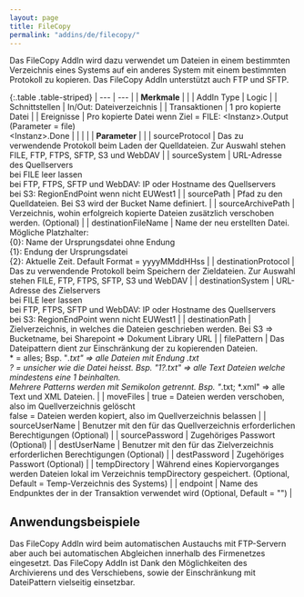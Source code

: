 ```yaml
---
layout: page
title: FileCopy
permalink: "addins/de/filecopy/"
---
```


Das FileCopy AddIn wird dazu verwendet um Dateien in einem bestimmten Verzeichnis eines Systems auf ein anderes System mit einem bestimmten Protokoll zu kopieren.
Das FileCopy AddIn unterstützt auch FTP und SFTP.

{:.table .table-striped}
| --- | --- |
| __Merkmale__ | |
| AddIn Type | Logic |
| Schnittstellen | In/Out: Dateiverzeichnis |
| Transaktionen | 1 pro kopierte Datei |
| Ereignisse | Pro kopierte Datei wenn Ziel = FILE: &lt;Instanz&gt;.Output (Parameter = file)<br />&lt;Instanz&gt;.Done |
| | |
| __Parameter__ | |
| sourceProtocol | Das zu verwendende Protokoll beim Laden der Quelldateien. Zur Auswahl stehen FILE, FTP, FTPS, SFTP, S3 und WebDAV |
| sourceSystem | URL-Adresse des Quellservers <br />bei FILE leer lassen<br/>bei FTP, FTPS, SFTP und WebDAV: IP oder Hostname des Quellservers <br />bei S3: RegionEndPoint wenn nicht EUWest1 |
| sourcePath | Pfad zu den Quelldateien. Bei S3 wird der Bucket Name definiert. |
| sourceArchivePath | Verzeichnis, wohin erfolgreich kopierte Dateien zusätzlich verschoben werden. (Optional) |
| destinationFileName | Name der neu erstellten Datei. Mögliche Platzhalter: <br /> {0}: Name der Ursprungsdatei ohne Endung <br /> {1}: Endung der Ursprungsdatei <br /> {2}: Aktuelle Zeit. Default Format = yyyyMMddHHss |
| destinationProtocol | Das zu verwendende Protokoll beim Speichern der Zieldateien. Zur Auswahl stehen FILE, FTP, FTPS, SFTP, S3 und WebDAV |
| destinationSystem | URL-Adresse des Zielservers<br />bei FILE leer lassen<br/>bei FTP, FTPS, SFTP und WebDAV: IP oder Hostname des Quellservers <br /> bei S3: RegionEndPoint wenn nicht EUWest1 |
| destinationPath | Zielverzeichnis, in welches die Dateien geschrieben werden. Bei S3 => Bucketname, bei Sharepoint => Dokument Library URL |
| filePattern | Das Dateipattern dient zur Einschränkung der zu kopierenden Dateien. <br /> * = alles; Bsp. "*.txt" => alle Dateien mit Endung .txt <br />? = unsicher wie die Datei heisst. Bsp. "1?.txt" => alle Text Dateien welche mindestens eine 1 beinhalten. <br />Mehrere Patterns werden mit Semikolon getrennt. Bsp. "*.txt; *.xml" => alle Text und XML Dateien. |
| moveFiles | true = Dateien werden verschoben, also im Quellverzeichnis  gelöscht<br />false = Dateien werden kopiert, also im Quellverzeichnis belassen |
| sourceUserName | Benutzer mit den für das Quellverzeichnis erforderlichen Berechtigungen (Optional) |
| sourcePassword | Zugehöriges Passwort (Optional) |
| destUserName | Benutzer mit den für das Zielverzeichnis erforderlichen Berechtigungen (Optional) |
| destPassword | Zugehöriges Passwort (Optional) |
| tempDirectory | Während eines Kopiervorganges werden Dateien lokal im Verzeichnis tempDirectory gespeichert. (Optional, Default = Temp-Verzeichnis des Systems) |
| endpoint | Name des Endpunktes der in der Transaktion verwendet wird (Optional, Default = "") |


## Anwendungsbeispiele

Das FileCopy AddIn wird beim automatischen Austauchs mit FTP-Servern aber auch bei automatischen Abgleichen innerhalb des Firmenetzes eingesetzt.
Das FileCopy AddIn ist Dank den Möglichkeiten des Archivierens und des Verschiebens, sowie der Einschränkung mit DateiPattern vielseitig einsetzbar.

